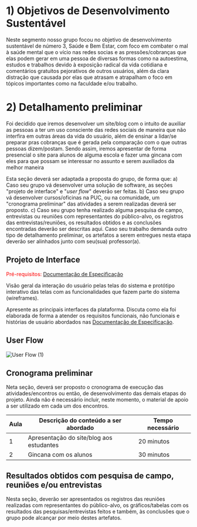# 1) Objetivos de Desenvolvimento Sustentável

  Neste segmento nosso grupo focou no objetivo de desenvolvimento sustentável de número 3, Saúde e Bem Estar, com foco em combater o mal à saúde mental que o vício nas redes socias e as pressões/cobranças que elas podem gerar em uma pessoa de diversas formas como na autoestima, estudos e trabalhos devido à exposição radical da vida cotidiana e comentários gratuitos pejorativos de outros usuários, além da clara distração que causada por elas que atrasam e atrapalham o foco em tópicos importantes como na faculdade e/ou trabalho. 


# 2) Detalhamento preliminar

  Foi decidido que iremos desenvolver um site/blog com o intuito de auxiliar as pessoas a ter um uso consciente das redes sociais de maneira que não interfira em outras áreas da vida do usuário, além de ensinar a lidar/se preparar pras cobranças que é gerada pela comparação com o que outras pessoas dizem/postam.
  Sendo assim, iremos apresentar de forma presencial o site para alunos de alguma escola e fazer uma gincana com eles para que possam se interessar no assunto e serem auxiliados da melhor maneira




Esta seção deverá ser adaptada a proposta do grupo, de forma que:
a) Caso seu grupo vá desenvolver uma solução de software, as seções "projeto de interface" e "_user flow_" deverão ser feitas.
b) Caso seu grupo vá desenvolver cursos/oficinas na PUC, ou na comunidade, um "cronograma preliminar" das atividades a serem realizadas deverá ser proposto.
c) Caso seu grupo tenha realizado alguma pesquisa de campo, entrevistas ou reuniões com representantes do público-alvo, os registros das entrevistas/reuniões, os resultados obtidos e as conclusões encontradas deverão ser descritas aqui.
Caso seu trabalho demanda outro tipo de detalhamento preliminar, os artefatos a serem entregues nesta etapa deverão ser alinhados junto com seu(sua) professor(a).

## Projeto de Interface

<span style="color:red">Pré-requisitos: <a href="2-Especificação do Projeto.md"> Documentação de Especificação</a></span>

Visão geral da interação do usuário pelas telas do sistema e protótipo interativo das telas com as funcionalidades que fazem parte do sistema (wireframes).

Apresente as principais interfaces da plataforma. Discuta como ela foi elaborada de forma a atender os requisitos funcionais, não funcionais e histórias de usuário abordados nas <a href="2-Especificação do Projeto.md"> Documentação de Especificação</a>.

## User Flow
![User Flow (1)](https://github.com/ICEI-PUC-Minas-PPC-CC/ppc-cc-2024-1-ment2-manha-fbi_aplicativosonlines/assets/162996245/2830b4cd-4156-44b8-9f26-acb1cbcf1ec1)


## Cronograma preliminar

Neta seção, deverá ser proposto o cronograma de execução das atividades/encontros ou então, de desenvolvimento das demais etapas do projeto.
Ainda não é necessário incluir, neste momento, o material de apoio a ser utilizado em cada um dos encontros.

|Aula   | Descrição do conteúdo a ser abordado  | Tempo necessário |
|------|-----------------------------------------|----|
|1| Apresentação do site/blog aos estudantes | 20 minutos | 
|2| Gincana com os alunos   | 30 minutos |

## Resultados obtidos com pesquisa de campo, reuniões e/ou entrevistas

Nesta seção, deverão ser apresentados os registros das reuniões realizadas com representantes do público-alvo, os gráficos/tabelas com os resultados das pesquisas/entrevistas feitos e também, às conclusões que o grupo pode alcançar por meio destes artefatos.







